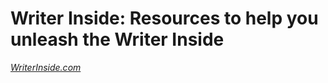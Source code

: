 # Writer Inside: Resources to help you unleash the Writer Inside

[*WriterInside.com*](http://www.writerinside.com)
